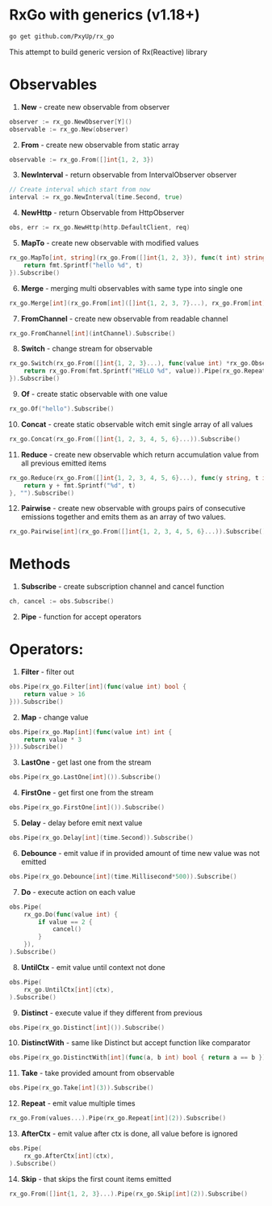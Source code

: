 # RxGo with generics (v1.18+)

```bash
go get github.com/PxyUp/rx_go
```

This attempt to build generic version of Rx(Reactive) library

# Observables
1. **New** - create new observable from observer
```go
observer := rx_go.NewObserver[Y]()
observable := rx_go.New(observer)
```
2. **From** - create new observable from static array
```go
observable := rx_go.From([]int{1, 2, 3})
```
3. **NewInterval** -  return observable from IntervalObserver observer
```go
// Create interval which start from now
interval := rx_go.NewInterval(time.Second, true)
```
4. **NewHttp** - return Observable from HttpObserver
```go
obs, err := rx_go.NewHttp(http.DefaultClient, req)
```
5. **MapTo** - create new observable with modified values
```go
rx_go.MapTo[int, string](rx_go.From([]int{1, 2, 3}), func(t int) string {
	return fmt.Sprintf("hello %d", t)
}).Subscribe()
```
6. **Merge** - merging multi observables with same type into single one
```go
rx_go.Merge[int](rx_go.From[int]([]int{1, 2, 3, 7}...), rx_go.From[int]([]int{4, 5, 6}...)).Subscribe()
```
7. **FromChannel** - create new observable from readable channel
```go
rx_go.FromChannel[int](intChannel).Subscribe()
```
8. **Switch** - change stream for observable
```go
rx_go.Switch(rx_go.From([]int{1, 2, 3}...), func(value int) *rx_go.Observable[string] {
	return rx_go.From(fmt.Sprintf("HELLO %d", value)).Pipe(rx_go.Repeat[string](2))
}).Subscribe()
```
9. **Of** - create static observable with one value
```go
rx_go.Of("hello").Subscribe()
```
10. **Concat** - create static observable witch emit single array of all values
```go
rx_go.Concat(rx_go.From([]int{1, 2, 3, 4, 5, 6}...)).Subscribe()
```
11. **Reduce** - create new observable which return accumulation value from all previous emitted items
```go
rx_go.Reduce(rx_go.From([]int{1, 2, 3, 4, 5, 6}...), func(y string, t int) string {
	return y + fmt.Sprintf("%d", t)
}, "").Subscribe()
```
12. **Pairwise** - create new observable with groups pairs of consecutive emissions together and emits them as an array of two values.
```go
rx_go.Pairwise[int](rx_go.From([]int{1, 2, 3, 4, 5, 6}...)).Subscribe()
```

# Methods
1. **Subscribe** - create subscription channel and cancel function
```go
ch, cancel := obs.Subscribe()
```
2. **Pipe** - function for accept operators

# Operators:
1. **Filter** - filter out
```go
obs.Pipe(rx_go.Filter[int](func(value int) bool {
	return value > 16
})).Subscribe()
```
2. **Map** - change value
```go
obs.Pipe(rx_go.Map[int](func(value int) int {
	return value * 3
})).Subscribe()
```
3. **LastOne** - get last one from the stream
```go
obs.Pipe(rx_go.LastOne[int]()).Subscribe()
```
4. **FirstOne** - get first one from the stream
```go
obs.Pipe(rx_go.FirstOne[int]()).Subscribe()
```
5. **Delay** - delay before emit next value
```go
obs.Pipe(rx_go.Delay[int](time.Second)).Subscribe()
```
6. **Debounce** - emit value if in provided amount of time new value was not emitted
```go
obs.Pipe(rx_go.Debounce[int](time.Millisecond*500)).Subscribe()
```
7. **Do** - execute action on each value
```go
obs.Pipe(
    rx_go.Do(func(value int) {
        if value == 2 {
            cancel()
        }
    }),
).Subscribe()
```
8. **UntilCtx** - emit value until context not done
```go
obs.Pipe(
    rx_go.UntilCtx[int](ctx),
).Subscribe()
```
9. **Distinct** - execute value if they different from previous
```go
obs.Pipe(rx_go.Distinct[int]()).Subscribe()
```
10. **DistinctWith** - same like Distinct but accept function like comparator
```go
obs.Pipe(rx_go.DistinctWith[int](func(a, b int) bool { return a == b })).Subscribe()
```
11. **Take** - take provided amount from observable
```go
obs.Pipe(rx_go.Take[int](3)).Subscribe()
```
12. **Repeat** - emit value multiple times
```go
rx_go.From(values...).Pipe(rx_go.Repeat[int](2)).Subscribe()
```
13. **AfterCtx** - emit value after ctx is done, all value before is ignored
```go
obs.Pipe(
    rx_go.AfterCtx[int](ctx),
).Subscribe()
```
14. **Skip** - that skips the first count items emitted
```go
rx_go.From([]int{1, 2, 3}...).Pipe(rx_go.Skip[int](2)).Subscribe()
```